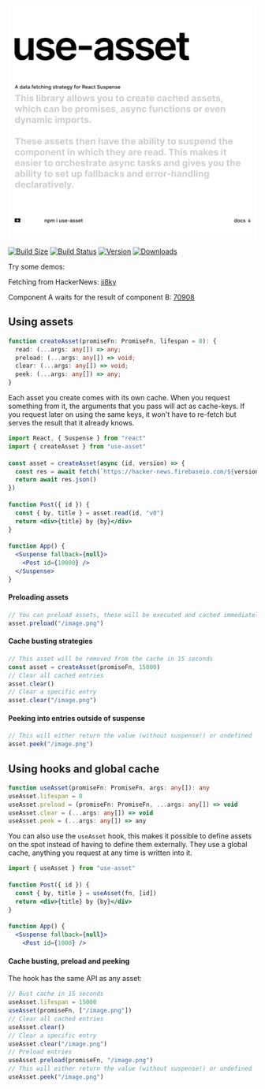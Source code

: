 <p align="left">
  <a id="cover" href="#cover"><img src="img/cover.svg" alt="This library allows you to create cached assets, which can be promises, async functions or even dynamic imports. These assets then have the ability to suspend the component in which they are read. This makes it easier to orchestrate async tasks and gives you the ability to set up fallbacks and error-handling declaratively." /></a>
</p>

[![Build Size](https://img.shields.io/bundlephobia/min/use-asset?label=bunlde%20size&style=flat&colorA=000000&colorB=000000)](https://bundlephobia.com/result?p=use-asset)
[![Build Status](https://img.shields.io/travis/pmndrs/use-asset/master?style=flat&colorA=000000&colorB=000000)](https://travis-ci.org/pmndrs/use-asset)
[![Version](https://img.shields.io/npm/v/use-asset?style=flat&colorA=000000&colorB=000000)](https://www.npmjs.com/package/use-asset)
[![Downloads](https://img.shields.io/npm/dt/use-asset.svg?style=flat&colorA=000000&colorB=000000)](https://www.npmjs.com/package/use-asset)

Try some demos:

Fetching from HackerNews: [ji8ky](https://codesandbox.io/s/use-asset-demo-forked-ji8ky)

Component A waits for the result of component B: [70908](https://codesandbox.io/s/use-asset-dependency-70908)

## Using assets

```typescript
function createAsset(promiseFn: PromiseFn, lifespan = 0): {
  read: (...args: any[]) => any;
  preload: (...args: any[]) => void;
  clear: (...args: any[]) => void;
  peek: (...args: any[]) => any;
}
```

Each asset you create comes with its own cache. When you request something from it, the arguments that you pass will act as cache-keys. If you request later on using the same keys, it won't have to re-fetch but serves the result that it already knows.

```jsx
import React, { Suspense } from "react"
import { createAsset } from "use-asset"

const asset = createAsset(async (id, version) => {
  const res = await fetch(`https://hacker-news.firebaseio.com/${version}/item/${id}.json`)
  return await res.json()
})

function Post({ id }) {
  const { by, title } = asset.read(id, "v0")
  return <div>{title} by {by}</div>
}

function App() {
  <Suspense fallback={null}>
    <Post id={10000} />
  </Suspense>
}
```

#### Preloading assets

```jsx
// You can preload assets, these will be executed and cached immediately
asset.preload("/image.png")
```

#### Cache busting strategies

```jsx
// This asset will be removed from the cache in 15 seconds
const asset = createAsset(promiseFn, 15000)
// Clear all cached entries
asset.clear()
// Clear a specific entry
asset.clear("/image.png")
```

#### Peeking into entries outside of suspense

```jsx
// This will either return the value (without suspense!) or undefined
asset.peek("/image.png")
```

## Using hooks and global cache

```typescript
function useAsset(promiseFn: PromiseFn, args: any[]): any
useAsset.lifespan = 0
useAsset.preload = (promiseFn: PromiseFn, ...args: any[]) => void
useAsset.clear = (...args: any[]) => void
useAsset.peek = (...args: any[]) => any
```

You can also use the `useAsset` hook, this makes it possible to define assets on the spot instead of having to define them externally. They use a global cache, anything you request at any time is written into it.

```jsx
import { useAsset } from "use-asset"

function Post({ id }) {
  const { by, title } = useAsset(fn, [id])
  return <div>{title} by {by}</div>
}

function App() {
  <Suspense fallback={null}>
    <Post id={1000} />
```

#### Cache busting, preload and peeking

The hook has the same API as any asset:

```jsx
// Bust cache in 15 seconds
useAsset.lifespan = 15000
useAsset(promiseFn, ["/image.png"])
// Clear all cached entries
useAsset.clear()
// Clear a specific entry
useAsset.clear("/image.png")
// Preload entries
useAsset.preload(promiseFn, "/image.png")
// This will either return the value (without suspense!) or undefined
useAsset.peek("/image.png")
```
